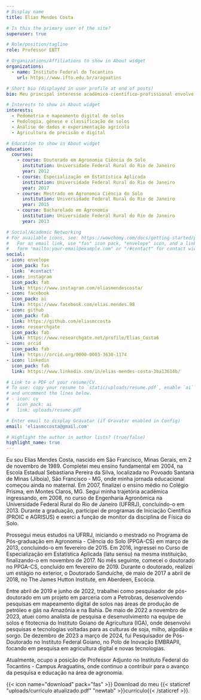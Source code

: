 ```yaml
---
# Display name
title: Elias Mendes Costa

# Is this the primary user of the site?
superuser: true

# Role/position/tagline
role: Professor EBTT

# Organizations/Affiliations to show in About widget
organizations:
  - name: Instituto Federal do Tocantins
    url: https://www.ifto.edu.br/araguatins

# Short bio (displayed in user profile at end of posts)
bio: Meu principal interesse acadêmico-científico-profissional envolve gênese, morfologia, classificação, fertilidade e manejo de solos, levantamento e mapeamento digital de solos, pedologia quantitativa (pedometria), geotecnologias e análise ambiental, modelagem e programação. E mais recentemente experimentação agrícola e desenvolvimento técnico científico com as principais culturas agrícolas do país. 

# Interests to show in About widget
interests:
  - Pedometria e mapeamento digital de solos
  - Pedologia, gênese e classificação de solos
  - Análise de dados e experimentação agrícola
  - Agricultura de precisão e digital

# Education to show in About widget
education:
  courses:
    - course: Doutorado em Agronomia Ciência do Solo
      institution: Universidade Federal Rural do Rio de Janeiro
      year: 2012
    - course: Especialização em Estatística Aplicada
      institution: Universidade Federal Rural do Rio de Janeiro
      year: 2017
    - course: Mestrado em Agronomia Ciência do Solo
      institution: Universidade Federal Rural do Rio de Janeiro
      year: 2015
    - course: Bacharelado em Agronomia 
      institution: Universidade Federal Rural do Rio de Janeiro
      year: 2013

# Social/Academic Networking
# For available icons, see: https://wowchemy.com/docs/getting-started/page-builder/#icons
#   For an email link, use "fas" icon pack, "envelope" icon, and a link in the
#   form "mailto:your-email@example.com" or "/#contact" for contact widget.
social:
- icon: envelope
  icon_pack: fas
  link: '#contact'
- icon: instagram
  icon_pack: fab
  link: https://www.instagram.com/eliasmendescosta/
- icon: facebook
  icon_pack: ai
  link: https://www.facebook.com/elias.mendes.98
- icon: github
  icon_pack: fab
  link: https://github.com/eliasmccosta
- icon: researchgate
  icon_pack: fab
  link: https://www.researchgate.net/profile/Elias_Costa6
- icon: orcid
  icon_pack: fab
  link: https://orcid.org/0000-0003-3630-1174
- icon: linkedin
  icon_pack: fab
  link: https://www.linkedin.com/in/elias-mendes-costa-3ba13614b/

# Link to a PDF of your resume/CV.
# To use: copy your resume to `static/uploads/resume.pdf`, enable `ai` icons in `params.toml`,
# and uncomment the lines below.
# - icon: cv
#   icon_pack: ai
#   link: uploads/resume.pdf

# Enter email to display Gravatar (if Gravatar enabled in Config)
email: 'eliasmccosta@gmail.com'

# Highlight the author in author lists? (true/false)
highlight_name: true
---
```


Eu sou Elias Mendes Costa, nascido em São Francisco, Minas Gerais, em 2 de novembro de 1989. Completei meu ensino fundamental em 2004, na Escola Estadual Sebastiana Pereira da Silva, localizada no Povoado Santana de Minas (Jiboia), São Francisco - MG, onde minha jornada educacional começou ainda no maternal. Em 2007, finalizei o ensino médio no Colégio Prisma, em Montes Claros, MG. Segui minha trajetória acadêmica ingressando, em 2008, no curso de Engenharia Agronômica na Universidade Federal Rural do Rio de Janeiro (UFRRJ), concluindo-o em 2013. Durante a graduação, participei de programas de Iniciação Científica (PROIC e AGRISUS) e exerci a função de monitor da disciplina de Física do Solo.

Prossegui meus estudos na UFRRJ, iniciando o mestrado no Programa de Pós-graduação em Agronomia - Ciência do Solo (PPGA-CS) em março de 2013, concluindo-o em fevereiro de 2015. Em 2016, ingressei no Curso de Especialização em Estatística Aplicada (latu sensu) na mesma instituição, finalizando-o em novembro de 2017. No mês seguinte, comecei o doutorado no PPGA-CS, concluído em fevereiro de 2019. Durante o doutorado, realizei um estágio no exterior, o Doutorado Sanduíche, de maio de 2017 a abril de 2018, no The James Hutton Institute, em Aberdeen, Escócia.

Entre abril de 2019 e junho de 2022, trabalhei como pesquisador de pós-doutorado em um projeto em parceria com a Petrobras, desenvolvendo pesquisas em mapeamento digital de solos nas áreas de produção de petróleo e gás na Amazônia e na Bahia. De maio de 2022 a novembro de 2023, atuei como analista de pesquisa e desenvolvimento na equipe de solos e fitotecnia do Instituto Goiano de Agricultura (IGA), onde desenvolvi pesquisas e tecnologias voltadas para as culturas de soja, milho, algodão e sorgo. De dezembro de 2023 a março de 2024, fui Pesquisador de Pós-Doutorado no Instituto Federal Goiano, no Polo de Inovação EMBRAPII, focando em pesquisa em agricultura digital e novas tecnologias.

Atualmente, ocupo a posição de Professor Adjunto no Instituto Federal do Tocantins - Campus Araguatins, onde continuo a contribuir para o avanço da pesquisa e educação na área de agronomia.

{{< icon name="download" pack="fas" >}} Download do meu {{< staticref "uploads/currículo atualizado.pdf" "newtab" >}}currículo{{< /staticref >}}.
